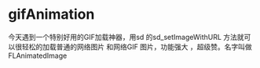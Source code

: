 # gifAnimation
今天遇到一个特别好用的GIF加载神器，用sd 的sd_setImageWithURL 方法就可以很轻松的加载普通的网络图片 和网络GIF 图片，功能强大 ，超级赞。名字叫做FLAnimatedImage
